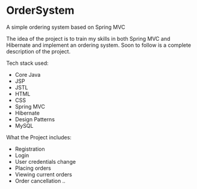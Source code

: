 # OrderSystem
A simple ordering system based on Spring MVC

The idea of the project is to train my skills in both Spring MVC and Hibernate and implement an ordering system.
Soon to follow is a complete description of the project.


Tech stack used:

* Core Java
* JSP
* JSTL
* HTML
* CSS
* Spring MVC
* Hibernate
* Design Patterns
* MySQL

What the Project includes:

* Registration
* Login
* User credentials change
* Placing orders
* Viewing current orders
* Order cancellation
..


